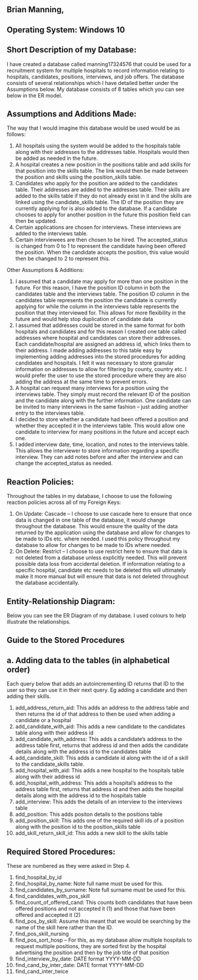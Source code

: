 ## Brian Manning,

## Operating System: Windows 10

## Short Description of my Database:

I have created a database called manning17324576 that could be used for a recruitment system for
multiple hospitals to record information relating to hospitals, candidates, positions, interviews, and job
offers. The database consists of several relationships which I have detailed better under the
Assumptions below. My database consists of 8 tables which you can see below in the ER model.

## Assumptions and Additions Made:

The way that I would imagine this database would be used would be as follows:

1. All hospitals using the system would be added to the hospitals table along with their addresses
    to the addresses table. Hospitals would then be added as needed in the future.
2. A hospital creates a new position in the positions table and add skills for that position into the
    skills table. The link would then be made between the position and skills using the position_skills
    table.
3. Candidates who apply for the position are added to the candidates table. Their addresses are
    added to the addresses table. Their skills are added to the skills table if they do not already exist
    in it and the skills are linked using the candidate_skills table. The ID of the position they are
    currently applying for is also added to the database. If a candidate chooses to apply for another
    position in the future this position field can then be updated.
4. Certain applications are chosen for interviews. These interviews are added to the interviews
    table.
5. Certain interviewees are then chosen to be hired. The accepted_status is changed from 0 to 1 to
    represent the candidate having been offered the position. When the candidate accepts the
    position, this value would then be changed to 2 to represent this.

Other Assumptions & Additions:

1. I assumed that a candidate may apply for more than one position in the future. For this reason, I
have the position ID column in both the candidates table and the interviews table. The position
ID column in the candidates table represents the position the candidate is currently applying for
while the column in the interviews table represents the position that they interviewed for. This
allows for more flexibility in the future and would help stop duplication of candidate data
2. I assumed that addresses could be stored in the same format for both hospitals and candidates
and for this reason I created one table called addresses where hospital and candidates can store
their addresses. Each candidate/hospital are assigned an address id, which links them to their
address. I made adding addresses to this table easy by implementing adding addresses into the
stored procedures for adding candidates and hospitals. I felt it was necessary to store granular
information on addresses to allow for filtering by county, country etc. I would prefer the user to
use the stored procedure where they are also adding the address at the same time to prevent
errors.
3. A hospital can request many interviews for a position using the interviews table. They simply
must record the relevant ID of the position and the candidate along with the further information. 
One candidate can be invited to many interviews in the same fashion – just adding another entry to the interviews table.
1. I decided to store whether a candidate had been offered a position and whether they accepted
it in the interviews table. This would allow one candidate to interview for many positions in the
future and accept each one.
2. I added interview date, time, location, and notes to the interviews table. This allows the
interviewer to store information regarding a specific interview. They can add notes before and
after the interview and can change the accepted_status as needed.

## Reaction Policies:

Throughout the tables in my database, I choose to use the following reaction policies across all of my
Foreign Keys:

1. On Update: Cascade – I choose to use cascade here to ensure that once data is changed in one
    table of the database, it would change throughout the database. This would ensure the quality
    of the data returned by the application using the database and allow for changes to be made to
    IDs etc. where needed. I used this policy throughout my database to allow for changes to be
    made to IDs where needed.
2. On Delete: Restrict – I choose to use restrict here to ensure that data is not deleted from a
    database unless explicitly needed. This will prevent possible data loss from accidental deletion.
    If information relating to a specific hospital, candidate etc needs to be deleted this will
    ultimately make it more manual but will ensure that data is not deleted throughout the
    database accidentally.

## Entity-Relationship Diagram:

Below you can see the ER Diagram of my database. I used colours to help illustrate the relationships.

## Guide to the Stored Procedures

## a. Adding data to the tables (in alphabetical order)

Each query below that adds an autoincrementing ID returns that ID to the user so they can use it in their
next query. Eg adding a candidate and then adding their skills.

1. add_address_return_aid: This adds an address to the address table and then returns the id of
    that address to then be used when adding a candidate or a hospital
2. add_candidate_with_aid: This adds a new candidate to the candidates table along with their
    address id
3. add_candidate_with_address: This adds a candidate’s address to the address table first, returns
    that address id and then adds the candidate details along with the address id to the candidates
    table
4. add_candidate_skill: This adds a candidate id along with the id of a skill to the candidate_skills
    table.
5. add_hospital_with_aid: This adds a new hospital to the hospitals table along with their address
    id
6. add_hospital_with_address: This adds a hospital’s address to the address table first, returns that
    address id and then adds the hospital details along with the address id to the hospitals table
7. add_interview: This adds the details of an interview to the interviews table
8. add_position: This adds positon details to the positions table
9. add_position_skill: This adds one of the required skill ids of a position along with the position id
    to the position_skills table
10. add_skill_return_skill_id: This adds a new skill to the skills table

## Required Stored Procedures:

These are numbered as they were asked in Step 4.

1. find_hospital_by_id
2. find_hospital_by_name: Note full name must be used for this.
3. find_candidates_by_surname: Note full surname must be used for this.
4. find_candidates_with_pos_skill
5. find_count_of_offered_cand: This counts both candidates that have been offered positions and
    not accepted it (1) and those that have been offered and accepted it (2)
6. find_pos_by_skill: Assume this meant that we would be searching by the name of the skill here
    rather than the ID.
7. find_pos_skill_nursing
8. find_pos_sort_hosp – For this, as my database allow multiple hospitals to request multiple
    positions, they are sorted first by the hospital advertising the position and then by the job title
    of that position
9. find_interview_by_date: DATE format YYYY-MM-DD
10. find_cand_by_inter_date: DATE format YYYY-MM-DD
11. find_cand_inter_twice


